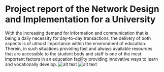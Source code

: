 # Project report of the Network Design and Implementation for a University
With the increasing demand for information and communication that is being a daily necessity for day-to-day transactions, the delivery of both aspects is of utmost importance within the environment of education.
Therein, in such situations providing fast and always available resources that are accessible to the student body and staff is one of the most important factors in an education facility providing innovative ways to learn and vocationally develop.
![alt text](https://github.com/zudeera/Project-report-of-the-Network-Design-and-Implementation-for-a-University/blob/main/Physical%20Topology.jpg)
![alt text](https://github.com/zudeera/Project-report-of-the-Network-Design-and-Implementation-for-a-University/blob/main/Cloud%20Network%20Topology.jpg)
